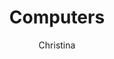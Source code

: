 ---
layout: post
title: Computers
author: Christina
section: resources
categories: [resources, christina]
audience: ""
keywords: ""
goals: ""
actions: ""
---